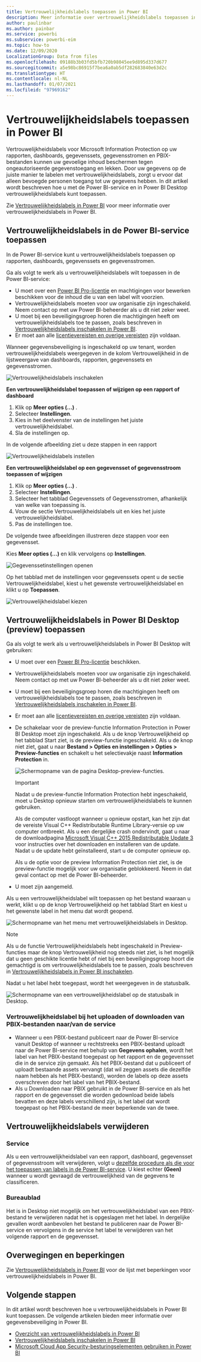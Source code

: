 ```yaml
---
title: Vertrouwelijkheidslabels toepassen in Power BI
description: Meer informatie over vertrouwelijkheidslabels toepassen in Power BI
author: paulinbar
ms.author: painbar
ms.service: powerbi
ms.subservice: powerbi-eim
ms.topic: how-to
ms.date: 12/09/2020
LocalizationGroup: Data from files
ms.openlocfilehash: 09188b3b03fd5bfb720b98045ee9d895d337d677
ms.sourcegitcommit: a5e98bc86915f7bea6a0ab5df282683840e63d2c
ms.translationtype: HT
ms.contentlocale: nl-NL
ms.lasthandoff: 01/07/2021
ms.locfileid: "97969162"
---
```

# <a name="how-to-apply-sensitivity-labels-in-power-bi"></a>Vertrouwelijkheidslabels toepassen in Power BI

Vertrouwelijkheidslabels voor Microsoft Information Protection op uw rapporten, dashboards, gegevenssets, gegevensstromen en PBIX-bestanden kunnen uw gevoelige inhoud beschermen tegen ongeautoriseerde gegevenstoegang en lekken. Door uw gegevens op de juiste manier te labelen met vertrouwelijkheidslabels, zorgt u ervoor dat alleen bevoegde personen toegang tot uw gegevens hebben. In dit artikel wordt beschreven hoe u met de Power BI-service en in Power BI Desktop vertrouwelijkheidslabels kunt toepassen.

Zie [Vertrouwelijkheidslabels in Power BI](service-security-sensitivity-label-overview.md) voor meer informatie over vertrouwelijkheidslabels in Power BI.

## <a name="apply-sensitivity-labels-in-the-power-bi-service"></a>Vertrouwelijkheidslabels in de Power BI-service toepassen

In de Power BI-service kunt u vertrouwelijkheidslabels toepassen op rapporten, dashboards, gegevenssets en gegevensstromen.

Ga als volgt te werk als u vertrouwelijkheidslabels wilt toepassen in de Power BI-service:
* U moet over een [Power BI Pro-licentie](./service-admin-purchasing-power-bi-pro.md) en machtigingen voor bewerken beschikken voor de inhoud die u van een label wilt voorzien.
* Vertrouwelijkheidslabels moeten voor uw organisatie zijn ingeschakeld. Neem contact op met uw Power BI-beheerder als u dit niet zeker weet.
* U moet bij een beveiligingsgroep horen die machtigingen heeft om vertrouwelijkheidslabels toe te passen, zoals beschreven in [Vertrouwelijkheidslabels inschakelen in Power BI](./service-security-enable-data-sensitivity-labels.md).
* Er moet aan alle [licentievereisten en overige vereisten](./service-security-enable-data-sensitivity-labels.md#licensing-and-requirements) zijn voldaan.

Wanneer gegevensbeveiliging is ingeschakeld op uw tenant, worden vertrouwelijkheidslabels weergegeven in de kolom Vertrouwelijkheid in de lijstweergave van dashboards, rapporten, gegevenssets en gegevensstromen.

![Vertrouwelijkheidslabels inschakelen](media/service-security-apply-data-sensitivity-labels/apply-data-sensitivity-labels-01.png)

**Een vertrouwelijkheidslabel toepassen of wijzigen op een rapport of dashboard**
1. Klik op **Meer opties (...)** .
1. Selecteer **Instellingen**.
1. Kies in het deelvenster van de instellingen het juiste vertrouwelijkheidslabel.
1. Sla de instellingen op.

In de volgende afbeelding ziet u deze stappen in een rapport

![Vertrouwelijkheidslabels instellen](media/service-security-apply-data-sensitivity-labels/apply-data-sensitivity-labels-02.png)

**Een vertrouwelijkheidslabel op een gegevensset of gegevensstroom toepassen of wijzigen**

1. Klik op **Meer opties (...)** .
1. Selecteer **Instellingen**.
1. Selecteer het tabblad Gegevenssets of Gegevensstromen, afhankelijk van welke van toepassing is.
1. Vouw de sectie Vertrouwelijkheidslabels uit en kies het juiste vertrouwelijkheidslabel.
1. Pas de instellingen toe.

De volgende twee afbeeldingen illustreren deze stappen voor een gegevensset.

Kies **Meer opties (...)** en klik vervolgens op **Instellingen**.

![Gegevenssetinstellingen openen](media/service-security-apply-data-sensitivity-labels/apply-data-sensitivity-labels-05.png)

Op het tabblad met de instellingen voor gegevenssets opent u de sectie Vertrouwelijkheidslabel, kiest u het gewenste vertrouwelijkheidslabel en klikt u op **Toepassen**.

![Vertrouwelijkheidslabel kiezen](media/service-security-apply-data-sensitivity-labels/apply-data-sensitivity-labels-06.png)

## <a name="apply-sensitivity-labels-in-power-bi-desktop-preview"></a>Vertrouwelijkheidslabels in Power BI Desktop (preview) toepassen

Ga als volgt te werk als u vertrouwelijkheidslabels in Power BI Desktop wilt gebruiken:
* U moet over een [Power BI Pro-licentie](./service-admin-purchasing-power-bi-pro.md) beschikken.
* Vertrouwelijkheidslabels moeten voor uw organisatie zijn ingeschakeld. Neem contact op met uw Power BI-beheerder als u dit niet zeker weet.
* U moet bij een beveiligingsgroep horen die machtigingen heeft om vertrouwelijkheidslabels toe te passen, zoals beschreven in [Vertrouwelijkheidslabels inschakelen in Power BI](./service-security-enable-data-sensitivity-labels.md).
* Er moet aan alle [licentievereisten en overige vereisten](./service-security-enable-data-sensitivity-labels.md#licensing-and-requirements) zijn voldaan.
* De schakelaar voor de preview-functie Information Protection in Power BI Desktop moet zijn ingeschakeld. Als u de knop Vertrouwelijkheid op het tabblad Start ziet, is de preview-functie ingeschakeld. Als u de knop niet ziet, gaat u naar **Bestand > Opties en instellingen > Opties > Preview-functies** en schakelt u het selectievakje naast **Information Protection** in.

    ![Schermopname van de pagina Desktop-preview-functies.](media/service-security-apply-data-sensitivity-labels/desktop-preview-features-page.png)

    >[!Important]
    >Nadat u de preview-functie Information Protection hebt ingeschakeld, moet u Desktop opnieuw starten om vertrouwelijkheidslabels te kunnen gebruiken.
    >
    >Als de computer vastloopt wanneer u opnieuw opstart, kan het zijn dat de vereiste Visual C++ Redistributable Runtime Library-versie op uw computer ontbreekt. Als u een dergelijke crash ondervindt, gaat u naar de downloadpagina [Microsoft Visual C++ 2015 Redistributable Update 3](https://www.microsoft.com/download/details.aspx?id=53587) voor instructies over het downloaden en installeren van de update. Nadat u de update hebt geïnstalleerd, start u de computer opnieuw op.

    Als u de optie voor de preview Information Protection niet ziet, is de preview-functie mogelijk voor uw organisatie geblokkeerd. Neem in dat geval contact op met de Power BI-beheerder.

* U moet zijn aangemeld.

Als u een vertrouwelijkheidslabel wilt toepassen op het bestand waaraan u werkt, klikt u op de knop Vertrouwelijkheid op het tabblad Start en kiest u het gewenste label in het menu dat wordt geopend.

![Schermopname van het menu met vertrouwelijkheidslabels in Desktop.](media/service-security-apply-data-sensitivity-labels/sensitivity-label-menu-desktop.png)

>[!NOTE]
> Als u de functie Vertrouwelijkheidslabels hebt ingeschakeld in Preview-functies maar de knop Vertrouwelijkheid nog steeds niet ziet, is het mogelijk dat u geen geschikte licentie hebt of niet bij een beveiligingsgroep hoort die gemachtigd is om vertrouwelijkheidslabels toe te passen, zoals beschreven in [Vertrouwelijkheidslabels in Power BI inschakelen](./service-security-enable-data-sensitivity-labels.md).

Nadat u het label hebt toegepast, wordt het weergegeven in de statusbalk.

![Schermopname van een vertrouwelijkheidslabel op de statusbalk in Desktop.](media/service-security-apply-data-sensitivity-labels/sensitivity-label-in-desktop-status-bar.png)

### <a name="sensitivity-labels-when-uploading-or-downloading-pbix-files-tofrom-the-service"></a>Vertrouwelijkheidslabel bij het uploaden of downloaden van PBIX-bestanden naar/van de service
* Wanneer u een PBIX-bestand publiceert naar de Power BI-service vanuit Desktop of wanneer u rechtstreeks een PBIX-bestand uploadt naar de Power BI-service met behulp van **Gegevens ophalen**, wordt het label van het PBIX-bestand toegepast op het rapport en de gegevensset die in de service zijn gemaakt. Als het PBIX-bestand dat u publiceert of uploadt bestaande assets vervangt (dat wil zeggen assets die dezelfde naam hebben als het PBIX-bestand), worden de labels op deze assets overschreven door het label van het PBIX-bestand.
* Als u Downloaden naar PBIX gebruikt in de Power BI-service en als het rapport en de gegevensset die worden gedownload beide labels bevatten en deze labels verschillend zijn, is het label dat wordt toegepast op het PBIX-bestand de meer beperkende van de twee.

## <a name="remove-sensitivity-labels"></a>Vertrouwelijkheidslabels verwijderen

### <a name="service"></a>Service
Als u een vertrouwelijkheidslabel van een rapport, dashboard, gegevensset of gegevensstroom wilt verwijderen, volgt u [dezelfde procedure als die voor het toepassen van labels in de Power BI-service](#apply-sensitivity-labels-in-the-power-bi-service). U kiest echter **(Geen)** wanneer u wordt gevraagd de vertrouwelijkheid van de gegevens te classificeren.

### <a name="desktop"></a>Bureaublad
Het is in Desktop niet mogelijk om het vertrouwelijkheidslabel van een PBIX-bestand te verwijderen nadat het is opgeslagen met het label. In dergelijke gevallen wordt aanbevolen het bestand te publiceren naar de Power BI-service en vervolgens in de service het label te verwijderen van het volgende rapport en de gegevensset.

## <a name="considerations-and-limitations"></a>Overwegingen en beperkingen

Zie [Vertrouwelijkheidslabels in Power BI](service-security-sensitivity-label-overview.md#limitations) voor de lijst met beperkingen voor vertrouwelijkheidslabels in Power BI.

## <a name="next-steps"></a>Volgende stappen

In dit artikel wordt beschreven hoe u vertrouwelijkheidslabels in Power BI kunt toepassen. De volgende artikelen bieden meer informatie over gegevensbeveiliging in Power BI. 

* [Overzicht van vertrouwelijkheidslabels in Power BI](./service-security-sensitivity-label-overview.md)
* [Vertrouwelijkheidslabels inschakelen in Power BI](./service-security-enable-data-sensitivity-labels.md)
* [Microsoft Cloud App Security-besturingselementen gebruiken in Power BI](./service-security-using-microsoft-cloud-app-security-controls.md)